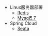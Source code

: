 - Linux服务器部署
  - [Redis](linux/redis.md) 
  - [Mysql5.7](linux/mysql5.7.md)
- Spring Cloud
  - [Seata](springCloud/seata.md)